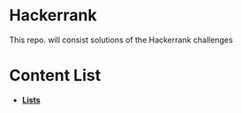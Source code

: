# Hackerrank

This repo. will consist solutions of the Hackerrank challenges 

# Content List
- **[Lists](https://github.com/Omega-Centauri-21/Hackerrank/tree/main/Python/Lists)**
